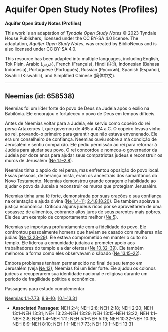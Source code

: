 # Aquifer Open Study Notes (Profiles)

**Aquifer Open Study Notes (Profiles)**

This work is an adaptation of *Tyndale Open Study Notes* © 2023 Tyndale House Publishers, licensed under the CC BY\-SA 4\.0 license. The adaptation, *Aquifer Open Study Notes*, was created by BiblioNexus and is also licensed under CC BY\-SA 4\.0\.

This resource has been adapted into multiple languages, including English, Tok Pisin, Arabic (عربي), French (Français), Hindi (हिंदी), Indonesian (Bahasa Indonesia), Portuguese (Português), Russian (Русский), Spanish (Español), Swahili (Kiswahili), and Simplified Chinese (简体中文).



--------------------------------

## Neemias (id: 658538)

Neemias foi um líder forte do povo de Deus na Judeia após o exílio na Babilônia. Ele encorajou e fortaleceu o povo de Deus em tempos difíceis.

Antes de Neemias voltar para a Judeia, ele serviu como copeiro do rei persa Artaxerxes I, que governou de 465 a 424 a.C. O copeiro levava vinho ao rei, provando\-o primeiro para garantir que não estava envenenado. Ele era um conselheiro de confiança. Neemias ouviu sobre a má condição de Jerusalém e sentiu compaixão. Ele pediu permissão ao rei para retornar à Judeia para ajudar seu povo. O rei concordou e nomeou\-o governador da Judeia por doze anos para ajudar seus compatriotas judeus e reconstruir os muros de Jerusalém ([Ne 1\.1–2\.8](https://ref.ly/Neh1:1-Neh2:8)).

Neemias tinha o apoio do rei persa, mas enfrentou oposição do povo local. Essas pessoas, de herança mista, eram os ancestrais dos samaritanos do Novo Testamento. Neemias demonstrou grande coragem e habilidade ao ajudar o povo da Judeia a reconstruir os muros que protegiam Jerusalém.

Neemias tinha uma fé forte, demonstrada por suas orações e sua confiança na orientação e ajuda divina ([Ne 1\.4–11](https://ref.ly/Neh1:4-Neh1:11); [2\.4](https://ref.ly/Neh2:4),[8](https://ref.ly/Neh2:8),[18](https://ref.ly/Neh2:18),[20](https://ref.ly/Neh2:20)). Ele também apoiava a justiça econômica. Criticou alguns judeus ricos por se aproveitarem de uma escassez de alimentos, cobrando altos juros de seus parentes mais pobres. Ele deu um exemplo de comportamento melhor ([Ne 5](https://ref.ly/Neh5:1-Neh5:19)).

Neemias se importava profundamente com a fidelidade do povo. Ele confrontou pessoalmente homens que haviam se casado com mulheres não judias ([Ne 13\.23–29](https://ref.ly/Neh13:23-Neh13:29)). Ele estava comprometido em manter o culto no templo. Ele liderou a comunidade judaica a prometer apoio aos trabalhadores do templo e a dar ofertas ([Ne 10\.32–39](https://ref.ly/Neh10:32-Neh10:39)). Ele também melhorou a forma como eles observavam o sábado ([Ne 13\.15–22](https://ref.ly/Neh13:15-Neh13:22)).

Embora problemas tenham permanecido no final de seu tempo em Jerusalém (veja [Ne 13](https://ref.ly/Neh13:1-Neh13:31)), Neemias foi um líder forte. Ele ajudou os colonos judeus a recuperarem sua identidade nacional e religiosa durante um período de fragilidade política e econômica.

Passagens para estudo complementar

[Neemias 1\.1–7\.73](https://ref.ly/Neh1:1-Neh7:73); [8\.9–10](https://ref.ly/Neh8:9-Neh8:10); [10\.1–13\.31](https://ref.ly/Neh10:1-Neh13:31)

* **Associated Passages:** NEH 2:4; NEH 2:8; NEH 2:18; NEH 2:20; NEH 13:1–NEH 13:31; NEH 13:23–NEH 13:29; NEH 13:15–NEH 13:22; NEH 1:1–NEH 2:8; NEH 1:4–NEH 1:11; NEH 5:1–NEH 5:19; NEH 10:32–NEH 10:39; NEH 8:9–NEH 8:10; NEH 1:1–NEH 7:73; NEH 10:1–NEH 13:31

